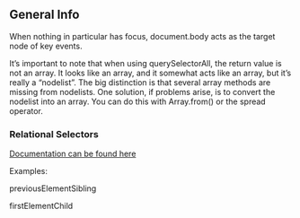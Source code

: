 ## General Info

When nothing in particular has focus, document.body acts as the target node of key events.

It’s important to note that when using querySelectorAll, the return value is not an array. It looks like an array, and it somewhat acts like an array, but it’s really a “nodelist”. The big distinction is that several array methods are missing from nodelists. One solution, if problems arise, is to convert the nodelist into an array. You can do this with Array.from() or the spread operator.

### Relational Selectors

[Documentation can be found here](https://developer.mozilla.org/en-US/docs/Web/API/Element)

Examples:

previousElementSibling

firstElementChild
